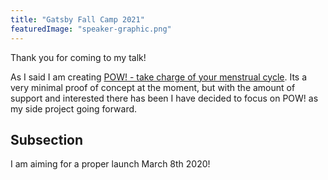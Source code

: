 ```yaml
---
title: "Gatsby Fall Camp 2021"
featuredImage: "speaker-graphic.png"
---
```


Thank you for coming to my talk!

As I said I am creating [POW! - take charge of your menstrual cycle](https://usepow.app). Its a very minimal proof of concept at the moment, but with the amount of support and interested there has been I have decided to focus on POW! as my side project going forward.

## Subsection

I am aiming for a proper launch March 8th 2020!
